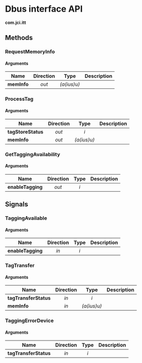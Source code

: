
# Dbus interface API

**com.jci.itt**


## Methods

### RequestMemoryInfo



#### Arguments

| Name | Direction | Type | Description |
| --- | :---: | :---: | --- |
| **memInfo** | *out* | *(a(ius)u)* |  |


### ProcessTag



#### Arguments

| Name | Direction | Type | Description |
| --- | :---: | :---: | --- |
| **tagStoreStatus** | *out* | *i* |  |
| **memInfo** | *out* | *(a(ius)u)* |  |


### GetTaggingAvailability



#### Arguments

| Name | Direction | Type | Description |
| --- | :---: | :---: | --- |
| **enableTagging** | *out* | *i* |  |



## Signals

### TaggingAvailable



#### Arguments

| Name | Direction | Type | Description |
| --- | :---: | :---: | --- |
| **enableTagging** | *in* | *i* |  |


### TagTransfer



#### Arguments

| Name | Direction | Type | Description |
| --- | :---: | :---: | --- |
| **tagTransferStatus** | *in* | *i* |  |
| **memInfo** | *in* | *(a(ius)u)* |  |


### TaggingErrorDevice



#### Arguments

| Name | Direction | Type | Description |
| --- | :---: | :---: | --- |
| **tagTransferStatus** | *in* | *i* |  |

